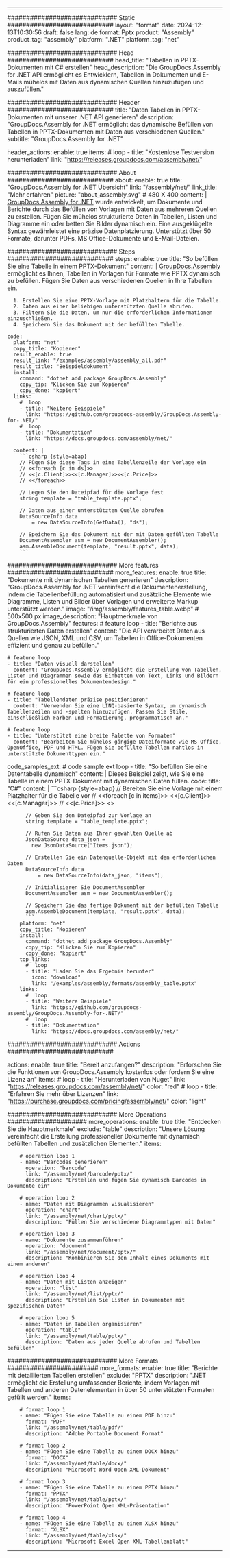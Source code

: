 



---
############################# Static ############################
layout: "format"
date:  2024-12-13T10:30:56
draft: false
lang: de
format: Pptx
product: "Assembly"
product_tag: "assembly"
platform: ".NET"
platform_tag: "net"

############################# Head ############################
head_title: "Tabellen in PPTX-Dokumenten mit C# erstellen"
head_description: "Die GroupDocs.Assembly for .NET API ermöglicht es Entwicklern, Tabellen in Dokumenten und E-Mails mühelos mit Daten aus dynamischen Quellen hinzuzufügen und auszufüllen."

############################# Header ############################
title: "Daten Tabellen in PPTX-Dokumenten mit unserer .NET API generieren" 
description: "GroupDocs.Assembly for .NET ermöglicht das dynamische Befüllen von Tabellen in PPTX-Dokumenten mit Daten aus verschiedenen Quellen."
subtitle: "GroupDocs.Assembly for .NET" 

header_actions:
  enable: true
  items:
    #  loop
    - title: "Kostenlose Testversion herunterladen"
      link: "https://releases.groupdocs.com/assembly/net/"
      
############################# About ############################
about:
    enable: true
    title: "GroupDocs.Assembly for .NET Übersicht"
    link: "/assembly/net/"
    link_title: "Mehr erfahren"
    picture: "about_assembly.svg" # 480 X 400
    content: |
       [GroupDocs.Assembly for .NET](/assembly/net/) wurde entwickelt, um Dokumente und Berichte durch das Befüllen von Vorlagen mit Daten aus mehreren Quellen zu erstellen. Fügen Sie mühelos strukturierte Daten in Tabellen, Listen und Diagramme ein oder betten Sie Bilder dynamisch ein. Eine ausgeklügelte Syntax gewährleistet eine präzise Datenplatzierung. Unterstützt über 50 Formate, darunter PDFs, MS Office-Dokumente und E-Mail-Dateien.

############################# Steps ############################
steps:
    enable: true
    title: "So befüllen Sie eine Tabelle in einem PPTX-Dokument"
    content: |
      [GroupDocs.Assembly](/assembly/net/) ermöglicht es Ihnen, Tabellen in Vorlagen für Formate wie PPTX dynamisch zu befüllen. Fügen Sie Daten aus verschiedenen Quellen in Ihre Tabellen ein.
      
      1. Erstellen Sie eine PPTX-Vorlage mit Platzhaltern für die Tabelle.
      2. Daten aus einer beliebigen unterstützten Quelle abrufen.
      3. Filtern Sie die Daten, um nur die erforderlichen Informationen einzuschließen.
      4. Speichern Sie das Dokument mit der befüllten Tabelle.
   
    code:
      platform: "net"
      copy_title: "Kopieren"
      result_enable: true
      result_link: "/examples/assembly/assembly_all.pdf"
      result_title: "Beispieldokument"
      install:
        command: "dotnet add package GroupDocs.Assembly"
        copy_tip: "Klicken Sie zum Kopieren"
        copy_done: "kopiert"
      links:
        #  loop
        - title: "Weitere Beispiele"
          link: "https://github.com/groupdocs-assembly/GroupDocs.Assembly-for-.NET/"
        #  loop
        - title: "Dokumentation"
          link: "https://docs.groupdocs.com/assembly/net/"
          
      content: |
        ```csharp {style=abap}
        // Fügen Sie diese Tags in eine Tabellenzeile der Vorlage ein
        // <<foreach [c in ds]>>
        // <<[c.Client]>><<[c.Manager]>><<[c.Price]>>
        // <</foreach>>

        // Legen Sie den Dateipfad für die Vorlage fest
        string template = "table_template.pptx";

        // Daten aus einer unterstützten Quelle abrufen
        DataSourceInfo data 
            = new DataSourceInfo(GetData(), "ds");

        // Speichern Sie das Dokument mit der mit Daten gefüllten Tabelle
        DocumentAssembler asm = new DocumentAssembler();
        asm.AssembleDocument(template, "result.pptx", data);
        ```            

############################# More features ############################
more_features:
  enable: true
  title: "Dokumente mit dynamischen Tabellen generieren"
  description: "GroupDocs.Assembly for .NET vereinfacht die Dokumentenerstellung, indem die Tabellenbefüllung automatisiert und zusätzliche Elemente wie Diagramme, Listen und Bilder über Vorlagen und erweiterte Markup unterstützt werden."
  image: "/img/assembly/features_table.webp" # 500x500 px
  image_description: "Hauptmerkmale von GroupDocs.Assembly"
  features:
    # feature loop
    - title: "Berichte aus strukturierten Daten erstellen"
      content: "Die API verarbeitet Daten aus Quellen wie JSON, XML und CSV, um Tabellen in Office-Dokumenten effizient und genau zu befüllen."

    # feature loop
    - title: "Daten visuell darstellen"
      content: "GroupDocs.Assembly ermöglicht die Erstellung von Tabellen, Listen und Diagrammen sowie das Einbetten von Text, Links und Bildern für ein professionelles Dokumentendesign."

    # feature loop
    - title: "Tabellendaten präzise positionieren"
      content: "Verwenden Sie eine LINQ-basierte Syntax, um dynamisch Tabellenzeilen und -spalten hinzuzufügen. Passen Sie Stile, einschließlich Farben und Formatierung, programmatisch an."

    # feature loop
    - title: "Unterstützt eine breite Palette von Formaten"
      content: "Bearbeiten Sie mühelos gängige Dateiformate wie MS Office, OpenOffice, PDF und HTML. Fügen Sie befüllte Tabellen nahtlos in unterstützte Dokumenttypen ein."
      
  code_samples_ext:
    # code sample ext loop
    - title: "So befüllen Sie eine Datentabelle dynamisch"
      content: |
        Dieses Beispiel zeigt, wie Sie eine Tabelle in einem PPTX-Dokument mit dynamischen Daten füllen.
      code:
        title: "C#"
        content: |
          ```csharp {style=abap}
          // Bereiten Sie eine Vorlage mit einem Platzhalter für die Tabelle vor
          // <<foreach [c in items]>> <<[c.Client]>><<[c.Manager]>>
          // <<[c.Price]>> <</foreach>>

          // Geben Sie den Dateipfad zur Vorlage an
          string template = "table_template.pptx";

          // Rufen Sie Daten aus Ihrer gewählten Quelle ab
          JsonDataSource data_json = 
            new JsonDataSource("Items.json");

          // Erstellen Sie ein Datenquelle-Objekt mit den erforderlichen Daten
          DataSourceInfo data 
              = new DataSourceInfo(data_json, "items");

          // Initialisieren Sie DocumentAssembler
          DocumentAssembler asm = new DocumentAssembler();

          // Speichern Sie das fertige Dokument mit der befüllten Tabelle
          asm.AssembleDocument(template, "result.pptx", data);
          ```
        platform: "net"
        copy_title: "Kopieren"
        install:
          command: "dotnet add package GroupDocs.Assembly"
          copy_tip: "Klicken Sie zum Kopieren"
          copy_done: "kopiert"
        top_links:
          #  loop
          - title: "Laden Sie das Ergebnis herunter"
            icon: "download"
            link: "/examples/assembly/formats/assembly_table.pptx"
        links:
          #  loop
          - title: "Weitere Beispiele"
            link: "https://github.com/groupdocs-assembly/GroupDocs.Assembly-for-.NET/"
          #  loop
          - title: "Dokumentation"
            link: "https://docs.groupdocs.com/assembly/net/"
            

            


############################# Actions ############################

actions:
  enable: true
  title: "Bereit anzufangen?"
  description: "Erforschen Sie die Funktionen von GroupDocs.Assembly kostenlos oder fordern Sie eine Lizenz an"
  items:
    #  loop
    - title: "Herunterladen von Nuget"
      link: "https://releases.groupdocs.com/assembly/net/"
      color: "red"
        #  loop
    - title: "Erfahren Sie mehr über Lizenzen"
      link: "https://purchase.groupdocs.com/pricing/assembly/net/"
      color: "light"


############################# More Operations #####################
more_operations:
    enable: true
    title: "Entdecken Sie die Hauptmerkmale"
    exclude: "table"
    description: "Unsere Lösung vereinfacht die Erstellung professioneller Dokumente mit dynamisch befüllten Tabellen und zusätzlichen Elementen."
    items: 
          
        # operation loop 1
        - name: "Barcodes generieren"
          operation: "barcode"
          link: "/assembly/net/barcode/pptx/"
          description: "Erstellen und fügen Sie dynamisch Barcodes in Dokumente ein"

        # operation loop 2
        - name: "Daten mit Diagrammen visualisieren"
          operation: "chart"
          link: "/assembly/net/chart/pptx/"
          description: "Füllen Sie verschiedene Diagrammtypen mit Daten"

        # operation loop 3
        - name: "Dokumente zusammenführen"
          operation: "document"
          link: "/assembly/net/document/pptx/"
          description: "Kombinieren Sie den Inhalt eines Dokuments mit einem anderen"

        # operation loop 4
        - name: "Daten mit Listen anzeigen"
          operation: "list"
          link: "/assembly/net/list/pptx/"
          description: "Erstellen Sie Listen in Dokumenten mit spezifischen Daten"

        # operation loop 5
        - name: "Daten in Tabellen organisieren"
          operation: "table"
          link: "/assembly/net/table/pptx/"
          description: "Daten aus jeder Quelle abrufen und Tabellen befüllen"
         
          
############################# More Formats ########################
more_formats:
    enable: true
    title: "Berichte mit detaillierten Tabellen erstellen"
    exclude: "PPTX"
    description: ".NET ermöglicht die Erstellung umfassender Berichte, indem Vorlagen mit Tabellen und anderen Datenelementen in über 50 unterstützten Formaten gefüllt werden."
    items: 
          
        # format loop 1
        - name: "Fügen Sie eine Tabelle zu einem PDF hinzu"
          format: "PDF"
          link: "/assembly/net/table/pdf/"
          description: "Adobe Portable Document Format"
          
        # format loop 2
        - name: "Fügen Sie eine Tabelle zu einem DOCX hinzu"
          format: "DOCX"
          link: "/assembly/net/table/docx/"
          description: "Microsoft Word Open XML-Dokument"
          
        # format loop 3
        - name: "Fügen Sie eine Tabelle zu einem PPTX hinzu"
          format: "PPTX"
          link: "/assembly/net/table/pptx/"
          description: "PowerPoint Open XML-Präsentation"
          
        # format loop 4
        - name: "Fügen Sie eine Tabelle zu einem XLSX hinzu"
          format: "XLSX"
          link: "/assembly/net/table/xlsx/"
          description: "Microsoft Excel Open XML-Tabellenblatt"


          

---